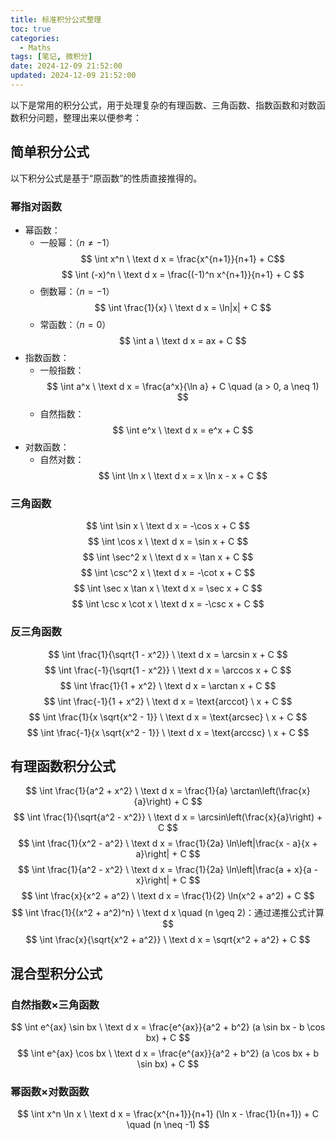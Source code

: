 ```yaml
---
title: 标准积分公式整理
toc: true
categories:
  - Maths
tags: [笔记, 微积分]
date: 2024-12-09 21:52:00
updated: 2024-12-09 21:52:00
---
```


以下是常用的积分公式，用于处理复杂的有理函数、三角函数、指数函数和对数函数积分问题，整理出来以便参考：

<!-- more -->

## 简单积分公式

以下积分公式是基于“原函数”的性质直接推得的。

### 幂指对函数

- 幂函数：
  - 一般幂：（$n \neq -1$）
    $$ \int x^n \ \text d x = \frac{x^{n+1}}{n+1} + C$$
    $$ \int (-x)^n \ \text d x = \frac{(-1)^n x^{n+1}}{n+1} + C $$
  - 倒数幂：（$n = -1$）
    $$ \int \frac{1}{x} \ \text d x = \ln|x| + C $$
  - 常函数：（$n = 0$）
    $$ \int a \ \text d x = ax + C $$
- 指数函数：
  - 一般指数：
    $$ \int a^x \ \text d x = \frac{a^x}{\ln a} + C \quad (a > 0, a \neq 1) $$
  - 自然指数：
    $$ \int e^x \ \text d x = e^x + C $$
- 对数函数：
  - 自然对数：
    $$ \int \ln x \ \text d x = x \ln x - x + C $$

### 三角函数

$$
\int \sin x \ \text d x = -\cos x + C
$$
$$
\int \cos x \ \text d x = \sin x + C
$$
$$
\int \sec^2 x \ \text d x = \tan x + C
$$
$$
\int \csc^2 x \ \text d x = -\cot x + C
$$
$$
\int \sec x \tan x \ \text d x = \sec x + C
$$
$$
\int \csc x \cot x \ \text d x = -\csc x + C
$$

### 反三角函数
$$
\int \frac{1}{\sqrt{1 - x^2}} \ \text d x = \arcsin x + C
$$
$$
\int \frac{-1}{\sqrt{1 - x^2}} \ \text d x = \arccos x + C
$$
$$
\int \frac{1}{1 + x^2} \ \text d x = \arctan x + C
$$
$$
\int \frac{-1}{1 + x^2} \ \text d x = \text{arccot} \ x + C
$$
$$
\int \frac{1}{x \sqrt{x^2 - 1}} \ \text d x = \text{arcsec} \ x + C
$$
$$
\int \frac{-1}{x \sqrt{x^2 - 1}} \ \text d x = \text{arccsc} \ x + C
$$

## 有理函数积分公式

$$
\int \frac{1}{a^2 + x^2} \ \text d x = \frac{1}{a} \arctan\left(\frac{x}{a}\right) + C
$$
$$
\int \frac{1}{\sqrt{a^2 - x^2}} \ \text d x = \arcsin\left(\frac{x}{a}\right) + C
$$
$$
\int \frac{1}{x^2 - a^2} \ \text d x = \frac{1}{2a} \ln\left|\frac{x - a}{x + a}\right| + C
$$
$$
\int \frac{1}{a^2 - x^2} \ \text d x = \frac{1}{2a} \ln\left|\frac{a + x}{a - x}\right| + C
$$
$$
\int \frac{x}{x^2 + a^2} \ \text d x = \frac{1}{2} \ln(x^2 + a^2) + C
$$
$$
\int \frac{1}{(x^2 + a^2)^n} \ \text d x \quad (n \geq 2)：通过递推公式计算
$$
$$
\int \frac{x}{\sqrt{x^2 + a^2}} \ \text d x = \sqrt{x^2 + a^2} + C
$$

## 混合型积分公式

### 自然指数×三角函数

$$
\int e^{ax} \sin bx \ \text d x = \frac{e^{ax}}{a^2 + b^2} (a \sin bx - b \cos bx) + C
$$
$$
\int e^{ax} \cos bx \ \text d x = \frac{e^{ax}}{a^2 + b^2} (a \cos bx + b \sin bx) + C
$$

### 幂函数×对数函数

$$
\int x^n \ln x \ \text d x = \frac{x^{n+1}}{n+1} (\ln x - \frac{1}{n+1}) + C \quad (n \neq -1)
$$
